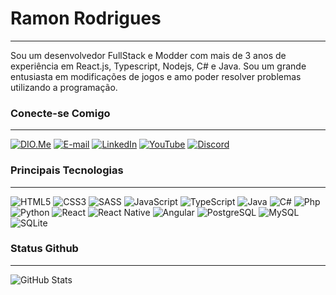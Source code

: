 # Ramon Rodrigues

---

Sou um desenvolvedor FullStack e Modder com mais de 3 anos de experiência em React.js, Typescript, Nodejs, C# e Java.
Sou um grande entusiasta em modificações de jogos e amo poder resolver problemas utilizando a programação.

### Conecte-se Comigo

---

[![DIO.Me](https://img.shields.io/badge/-Perfil_dio-000?style=for-the-badge&labelColor=ffffff&color=ceff48)](https://web.dio.me/users/ramon_rpa2018)
[![E-mail](https://img.shields.io/badge/-Email-000?style=for-the-badge&logo=gmail&logoColor=ceff48&color:FFF)](mailto:ramonrodriguespa@gmail.com)
[![LinkedIn](https://img.shields.io/badge/-LinkedIn-000?style=for-the-badge&logo=linkedin&logoColor=ceff48&color:FFF)](https://www.linkedin.com/in/ramon-rodrigues-pa/)
[![YouTube](https://img.shields.io/badge/-YouTube-000?style=for-the-badge&logo=youtube&logoColor=ceff48&color:FFF)](https://www.youtube.com/@casalfullstack)
[![Discord](https://img.shields.io/badge/-Discord-000?style=for-the-badge&logo=discord&logoColor=ceff48&color:FFF)](https://discordapp.com/users/352181696285900812)

### Principais Tecnologias

---

![HTML5](https://img.shields.io/badge/-Html5-000?style=for-the-badge&logo=html5&logoColor=ceff48&color:FFF)
![CSS3](https://img.shields.io/badge/-Css3-000?style=for-the-badge&logo=css3&logoColor=ceff48&color:FFF)
![SASS](https://img.shields.io/badge/-Sass-000?style=for-the-badge&logo=sass&logoColor=ceff48&color:FFF)
![JavaScript](https://img.shields.io/badge/-JavaScript-000?style=for-the-badge&logo=javascript&logoColor=ceff48&color:FFF)
![TypeScript](https://img.shields.io/badge/-TypeScript-000?style=for-the-badge&logo=typescript&logoColor=ceff48&color:FFF)
![Java](https://img.shields.io/badge/-Java-000?style=for-the-badge&logo=openjdk&logoColor=ceff48&color:FFF)
![C#](https://img.shields.io/badge/-C%23-000?style=for-the-badge&logo=c-sharp&logoColor=ceff48&color:FFF)
![Php](https://img.shields.io/badge/-Php-000?style=for-the-badge&logo=php&logoColor=ceff48&color:FFF)
![Python](https://img.shields.io/badge/-Python-000?style=for-the-badge&logo=python&logoColor=ceff48&color:FFF)
![React](https://img.shields.io/badge/-React-000?style=for-the-badge&logo=react&logoColor=ceff48&color:FFF)
![React Native](https://img.shields.io/badge/-React_Native-000?style=for-the-badge&logo=react&logoColor=ceff48&color:FFF)
![Angular](https://img.shields.io/badge/-Angular-000?style=for-the-badge&logo=angular&logoColor=ceff48&color:FFF)
![PostgreSQL](https://img.shields.io/badge/-PostgreSQL-000?style=for-the-badge&logo=PostgreSQL&logoColor=ceff48&color:FFF)
![MySQL](https://img.shields.io/badge/-MySQL-000?style=for-the-badge&logo=MySQL&logoColor=ceff48&color:FFF)
![SQLite](https://img.shields.io/badge/-SQLite-000?style=for-the-badge&logo=SQLite&logoColor=ceff48&color:FFF)

### Status Github

---

![GitHub Stats](https://github-readme-stats.vercel.app/api?username=ramonrpa&hide_title=true&show_icons=true&include_all_commits=false&count_private=true&line_height=25&hide=issues&bg_color=000&title_color=ceff48&text_color=FFF&border_radius=3&border_color=ceff48&icon_color=ceff48&theme=jolly)
